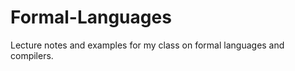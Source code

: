 Formal-Languages
================

Lecture notes and examples for my class on formal languages and compilers.
